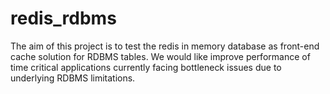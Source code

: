 # redis_rdbms
The aim of this project is to test the redis in memory database as front-end cache solution for RDBMS tables.  We would like improve performance of time critical applications currently facing bottleneck issues due to underlying RDBMS limitations.
